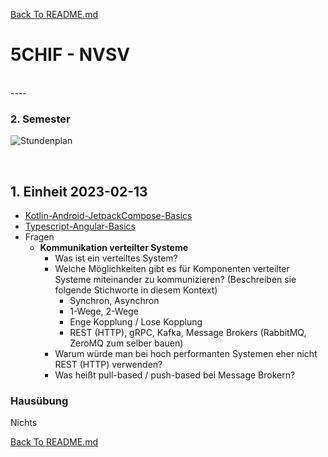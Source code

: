 [Back To README.md][back]

# 5CHIF - NVSV

<br>
----

### 2. Semester

![Stundenplan](https://raw.githubusercontent.com/UnterrainerInformatik/htl/master/img/2023-5CHIF-2-Stundenplan.png?maxAge=1)

<br>





## 1. Einheit 2023-02-13

* [Kotlin-Android-JetpackCompose-Basics](https://github.com/UnterrainerInformatik/htl/blob/master/presentations/kotlin-android-basics.pdf)
* [Typescript-Angular-Basics](https://github.com/UnterrainerInformatik/htl/blob/master/presentations/typescript-angluar-basics.pdf)
* Fragen
  * **Kommunikation verteilter Systeme**
    * Was ist ein verteiltes System?
    * Welche Möglichkeiten gibt es für Komponenten verteilter Systeme miteinander zu kommunizieren?
      (Beschreiben sie folgende Stichworte in diesem Kontext)
      * Synchron, Asynchron
      * 1-Wege, 2-Wege
      * Enge Kopplung / Lose Kopplung
      * REST (HTTP), gRPC, Kafka, Message Brokers (RabbitMQ, ZeroMQ zum selber bauen)
    * Warum würde man bei hoch performanten Systemen eher nicht REST (HTTP) verwenden?
    * Was heißt pull-based / push-based bei Message Brokern?

### Hausübung

Nichts






[Back To README.md][back]

[back]: https://github.com/UnterrainerInformatik/htl
